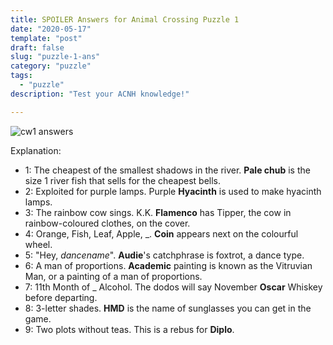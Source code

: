 ```yaml
---
title: SPOILER Answers for Animal Crossing Puzzle 1
date: "2020-05-17"
template: "post"
draft: false
slug: "puzzle-1-ans"
category: "puzzle"
tags:
  - "puzzle"
description: "Test your ACNH knowledge!"

---
```


![cw1 answers](/media/cw1_answers.png)

Explanation:
- 1: The cheapest of the smallest shadows in the river. **Pale chub** is the size 1 river fish that sells for the cheapest bells.
- 2: Exploited for purple lamps. Purple **Hyacinth** is used to make hyacinth lamps.
- 3: The rainbow cow sings. K.K. **Flamenco** has Tipper, the cow in rainbow-coloured clothes, on the cover.
- 4: Orange, Fish, Leaf, Apple, _. **Coin** appears next on the colourful wheel.
- 5: "Hey, *dancename*". **Audie**'s catchphrase is foxtrot, a dance type.
- 6: A man of proportions. **Academic** painting is known as the Vitruvian Man, or a painting of a man of proportions.
- 7: 11th Month of _ Alcohol. The dodos will say November **Oscar** Whiskey before departing.
- 8: 3-letter shades. **HMD** is the name of sunglasses you can get in the game.
- 9: Two plots without teas. This is a rebus for **Diplo**.
